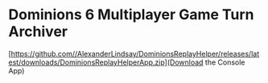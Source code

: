 # Dominions 6 Multiplayer Game Turn Archiver

[https://github.com//AlexanderLindsay/DominionsReplayHelper/releases/latest/downloads/DominionsReplayHelperApp.zip](Download the Console App)
